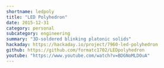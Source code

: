 ```yaml
---
shortname: ledpoly
title: "LED Polyhedron"
date: 2015-12-31
category: personal
subcategory: engineering
summary: "3D-soldered blinking platonic solids"
hackaday: https://hackaday.io/project/7960-led-polyhedron
github: https://github.com/formatc1702/LEDpolyhedron
youtube: "https://www.youtube.com/watch?v=BDGNoMLDOuA"
---
```


